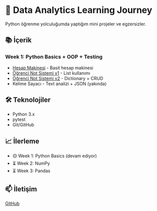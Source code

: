 # 🎯 Data Analytics Learning Journey

Python öğrenme yolculuğumda yaptığım mini projeler ve egzersizler.

## 📚 İçerik

### Week 1: Python Basics + OOP + Testing
- [Hesap Makinesi](week-01-python-basics/hesap-makinesi/) - Basit hesap makinesi
- [Öğrenci Not Sistemi v1](week-01-python-basics/ogrenci-not-sistemi-v1/) - List kullanımı
- [Öğrenci Not Sistemi v2](week-01-python-basics/ogrenci-not-sistemi-v2/) - Dictionary + CRUD
- Kelime Sayacı - Text analizi + JSON (yakında)

## 🛠️ Teknolojiler
- Python 3.x
- pytest
- Git/GitHub

## 📈 İlerleme
- 🟡 Week 1: Python Basics (devam ediyor)
- ⏳ Week 2: NumPy
- ⏳ Week 3: Pandas

## 📫 İletişim
[GitHub](https://github.com/Youjin-n)